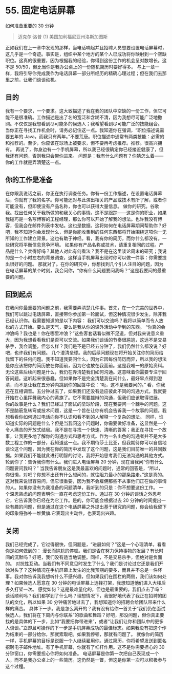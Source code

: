 # 55. 固定电话屏幕
如何准备重要的 30 分钟

> 迈克尔·洛普
> (1)
> 美国加利福尼亚州洛斯加图斯

正如我们在上一章中发现的那样，当电话响起并且招聘人员想要设置电话屏幕时，这几乎是一个奇迹。事实是，组织中某个地方的某个人已成功将你映射到一个空缺职位。这真的很重要，因为根据我的经验，你得到这份工作的机会呈对数增长。这不是 50/50，但比当你是我办公桌上的一份随机简历时要好得多。
与上一章一样，我将引导你完成我作为电话屏幕一部分所经历的精确心理过程；但在我们去那里之前，让我们谈谈动机。

## 目的

我有一个要求，一个要求。这大致描述了我在我的团队中空缺的一份工作，但它可能不是很准确。工作描述是出了名的宽泛和含糊不清，因为我想尽可能广泛地撒网。不仅仅是我想看到尽可能多的候选人；我希望看到尽可能广泛的技能组合。
当你正在寻找工作机会时，请务必记住这一点。我知道你在强调，“职位描述说需要五年的 Java，而我只有两年。”不要荒唐。职位描述中通常有两类技能：必需的和推荐的。至少，你应该在球场上被要求，但不要再考虑推荐。推荐。很高兴拥有。
再说了，你身边有一个手机屏幕，所以我已经很确定你已经接近健康了，但我还有问题，否则我只会带你进来。 问题是：我有什么问题有？你猜怎么着——你的工作就是弄清楚这一点。

## 你的工作是准备

在你跟我说话之前，你正在执行调查任务。你有一份工作描述，在设置电话屏幕后，你就有了我的名字。你可能还对与此演出相关的产品或技术有所了解，或者你可能没有，但即使没有产品名称，你也可以获得大量信息。
做你的研究。谷歌我。找出任何关于我所做的和我关心的事情。这不是跟踪——这是你的职业，如果我碰巧是一名写博客的工程经理，那么你可以开始了解我的想法。也许我没有博客，但我会在邮件列表中发帖。这也是数据。这将如何在电话屏幕期间帮助你？好吧，我不知道你会发现什么，但是你能收集到的任何东西都将开始围绕这项你一无所知的工作建立背景。这也有助于神经。看，我有你的简历，而你什么都没有。一些研究将平衡信息竞争环境。
如果你有产品名称或技术，请重复相同的过程。产品是什么？卖得好吗？其他人对此有何看法？我不是在这里谈论周末的研究；我说的是一个小时左右的背景调查，这样当手机屏幕出现时你可以做一件事：你需要提出很好的问题。
那就对了。在你的研究中，你想找到几个引人注目的问题，因为在电话屏幕的某个时刻，我会问你，“你有什么问题要问我吗？”这是我要问的最重要的问题。

## 回到起点
在我问你最重要的问题之前，我需要弄清楚几件事。首先，在一个完美的世界中，我们可以跳过电话屏幕，直接带你参加第一轮面试，但这种情况很少发生，除非我已经认识你。我需要知道的是以下内容：
我们可以交流吗？我将以简单而令人放松的方式开始。要么是天气，要么是我从你的课外活动中学到的东西。 “你真的会冲浪吗？我也是！你在哪里冲浪？”这些客套话看似微不足道，但对我来说意义重大，因为我想看看我们是否可以交流。如果我们谈话的节奏很尴尬，这远不是交易杀手，我会调整，但怎么样？我们是不是已经五分钟了，我们仍然什么都没说？好吧，也许我们有问题。
几个澄清垒球。我的后续问题现在将开始关注你的简历给我留下的任何问题。我不知道我要问什么，因为它因每份简历而异，所以我的想法是你应该把你的简历放在你面前，因为它也放在我面前。这是我唯一的原始资料。
无论这些后续问题是什么，我仍在弄清楚我们如何沟通。这意味着你需要专注于回答问题。这听起来很愚蠢，但如果你不是完全清楚我在问什么，最好早点得到澄清，而不是让我在五分钟内跳到你的回答中说：“呃，这不是我要问的。”
看，你我还在互相调音。五分钟过去了，如果我们还没有适应彼此不同的沟通方式，我就要开始在心里挥舞我内心的黄旗了。它不需要雄辩的沟通，但我们应该取得进展。
你的故事是什么？我们已经过了面试的垒球阶段，现在我要问一个棘手的问题。这不是脑筋急转弯或技术问题，这是一个旨在让你有机会告诉我一个故事的问题。我想看看你如何通过电话向你不认识和看不到的人解释一个复杂的想法。
同样，谁知道实际的问题是什么？但是当我问这个问题时，你需要做好准备，这显然是一个令人痛苦的开放式结局。我不是在寻找一个快速、清晰的答案；我正在寻找一个故事，让我更多地了解你的沟通方式和思考方式。作为一名出色的沟通者并不是大多数工程工作的一部分，我知道这一点。我不期待莎士比亚，但我期待你可以自信地谈论这个问题，因为我在你的简历中发现了这个问题，这是我们目前唯一的共同数据。如果我们不能就此进行明智的讨论，我将开始思考我们无法沟通的其他方式。
轮到你了：告诉我你有什么。我们进入电话屏幕 20 分钟，现在当我问“你有什么问题要问我吗？”
当我告诉朋友这是我最喜欢的问题时，通常的回答是，“所以，你很懒，对吧？你想不出还有什么想问的，就往阻力最小的那条路走。”这是真的。这对我来说很容易问，但它很重要，因为我不会雇佣那些不从事他们正在做的事情的人。如果你没有为我准备的问题清单，我听到的只是：你不想要这份工作。
一个深思熟虑的问题表明你一直在考虑这份工作。通过在 30 分钟的谈话之外思考它，它告诉我你已经在为它工作。是的，你可能会根据过去 20 分钟的时间提出一些有趣的问题，但是通过在这个电话屏幕之外提出基于研究的问题，你会给我留下的印象将弥补一堆黄旗.它表现出主动性，也表现出兴趣。

## 关闭
我们已经完成了。它过得很快，但问题是，“进展如何？”这是一个心理清单，看看你是如何做到的：
漫长而尴尬的停顿。我们是否在努力保持事物的发展？有长时间的沉默吗？好吧，我们没有适当地调整。同样，不是交易杀手，但绝对是负面的。
对抗性互动。当我们有不同意见时发生了什么？我们是讨论过它还是我们开始对头了？这种情况在手机屏幕上发生的比我预期的要多，而且并不总是一件坏事。我对你告诉我我想听什么不感兴趣，但如果我们在围栏的两侧，我们该如何处理？如果候选人愿意在 30 分钟的电话屏幕上选择打架，我想知道他们进入大楼后多久打架一次。
感觉如何？这是最难量化的，但也是最重要的。我们点击了吗？谈话顺利吗？我们都学到了什么吗？理想情况下，我很好地代表了我正在招聘的团队的文化，所以如果 30 分钟痛苦地过去了，我想知道你的招聘会给团队带来什么样的痛苦。
具体下一步。我是怎么离开的？我有没有给你一首关于“我们仍在面试候选人，我们将在下周内与你联系”的歌曲和舞蹈？好吧，那没问题，但你真正要找的是具体的下一步，比如“我要把你带进来”，或者“让我们让你和团队中的更多人谈谈。”立即且可操作的下一步是手机屏幕成功的最佳标志。如果我没有把这个作为结束的一部分给你，那就索取吧。如果我停顿，那就有问题了。
就像你的简历一样，手机屏幕的目标是说服一个人继续雇用你。通过简历，你将希望发送到匿名招聘电子邮件地址。有了手机屏幕，你就有了杠杆作用。这不是你需要担心的 30 分钟窗口，你需要担心你将如何准备。
电话屏幕是你第一次把自己表现成一个人，而不是我办公桌上的一些简历。这仍然是一瞥，但这是你第一次可以积极参与这个过程。